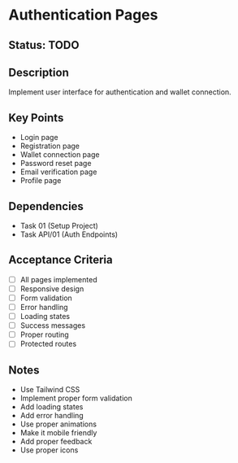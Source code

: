 # Authentication Pages

## Status: TODO

## Description
Implement user interface for authentication and wallet connection.

## Key Points
- Login page
- Registration page
- Wallet connection page
- Password reset page
- Email verification page
- Profile page

## Dependencies
- Task 01 (Setup Project)
- Task API/01 (Auth Endpoints)

## Acceptance Criteria
- [ ] All pages implemented
- [ ] Responsive design
- [ ] Form validation
- [ ] Error handling
- [ ] Loading states
- [ ] Success messages
- [ ] Proper routing
- [ ] Protected routes

## Notes
- Use Tailwind CSS
- Implement proper form validation
- Add loading states
- Add error handling
- Use proper animations
- Make it mobile friendly
- Add proper feedback
- Use proper icons 